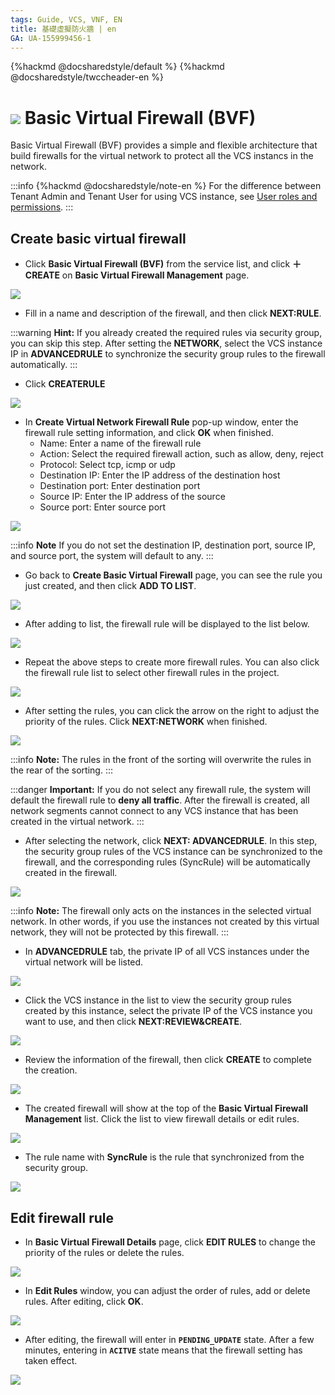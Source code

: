 ```yaml
---
tags: Guide, VCS, VNF, EN
title: 基礎虛擬防火牆 | en
GA: UA-155999456-1
---
```



{%hackmd @docsharedstyle/default %}
{%hackmd @docsharedstyle/twccheader-en %}

# ![](https://cos.twcc.ai/SYS-MANUAL/uploads/upload_db2be9ff86eff33624e32feceedf17e7.png) Basic Virtual Firewall (BVF)

Basic Virtual Firewall (BVF) provides a simple and flexible architecture that build firewalls for the virtual network to protect all the VCS instancs in the network.


:::info
{%hackmd @docsharedstyle/note-en %}
For the difference between Tenant Admin and Tenant User for using VCS instance, see [<ins>User roles and permissions</ins>](https://man.twcc.ai/@twccdocs/role-main-en/https%3A%2F%2Fman.twcc.ai%2F%40twccdocs%2Frole-netndsec-en#%E5%9F%BA%E7%A4%8E%E8%99%9B%E6%93%AC%E9%98%B2%E7%81%AB%E7%89%86).
:::

## Create basic virtual firewall

 * Click **Basic Virtual Firewall (BVF)** from the service list, and click **＋CREATE** on **Basic Virtual Firewall Management** page. 

![](https://cos.twcc.ai/SYS-MANUAL/uploads/upload_37bb67321fe603b9c74a74dd5ae39bb8.png)


* Fill in a name and description of the firewall, and then click **NEXT:RULE**.

:::warning
<i class="fa fa-lightbulb-o fa-20" aria-hidden="true"></i> **Hint:** If you already created the required rules via security group, you can skip this step. After setting the **NETWORK**, select the VCS instance IP in **ADVANCEDRULE** to synchronize the security group rules to the firewall automatically.
:::


* Click **CREATERULE**

![](https://cos.twcc.ai/SYS-MANUAL/uploads/upload_6e69e5f81d8010e46a088c6d8987ce22.png)


*    In **Create Virtual Network Firewall Rule** pop-up window, enter the firewall rule setting information, and click **OK** when finished.
     * Name: Enter a name of the firewall rule
     * Action: Select the required firewall action, such as allow, deny, reject
     * Protocol: Select tcp, icmp or udp
     * Destination IP: Enter the IP address of the destination host
     * Destination port: Enter destination port
     * Source IP: Enter the IP address of the source
     * Source port: Enter source port

    
![](https://cos.twcc.ai/SYS-MANUAL/uploads/upload_5602a4ac87886a1aaade283d4b24f82d.png)


:::info
<i class="fa fa-paperclip fa-20" aria-hidden="true"></i> **Note** If you do not set the destination IP, destination port, source IP, and source port, the system will default to any.
:::


* Go back to **Create Basic Virtual Firewall** page, you can see the rule you just created, and then click **ADD TO LIST**.
    
![](https://cos.twcc.ai/SYS-MANUAL/uploads/upload_8ae6ec03f507390849b997d61598a200.png)


    
* After adding to list, the firewall rule will be displayed to the list below.
    
![](https://cos.twcc.ai/SYS-MANUAL/uploads/upload_94d58d0c0e505fd3a3a72c6267f75c7b.png)




* Repeat the above steps to create more firewall rules. You can also click the firewall rule list to select other firewall rules in the project.
    

![](https://cos.twcc.ai/SYS-MANUAL/uploads/upload_3db9790f79cc6602d410d566809a893a.png)




* After setting the rules, you can click the arrow on the right to adjust the priority of the rules. Click **NEXT:NETWORK** when finished.

![](https://cos.twcc.ai/SYS-MANUAL/uploads/upload_1bebfde14baed80390409cfc43988e81.png)



:::info
<i class="fa fa-paperclip fa-20" aria-hidden="true"></i> **Note:** The rules in the front of the sorting will overwrite the rules in the rear of the sorting.
:::



:::danger
<i class="fa fa-exclamation-triangle fa-20" aria-hidden="true"></i> **Important:** If you do not select any firewall rule, the system will default the firewall rule to **deny all traffic**. After the firewall is created, all network segments cannot connect to any VCS instance that has been created in the virtual network.
:::


* After selecting the network, click **NEXT: ADVANCEDRULE**. In this step, the security group rules of the VCS instance can be synchronized to the firewall, and the corresponding rules (SyncRule) will be automatically created in the firewall.
    
![](https://cos.twcc.ai/SYS-MANUAL/uploads/upload_1341d832e30dcdb6f0c15783aee3b5c1.png)


:::info
<i class="fa fa-paperclip fa-20" aria-hidden="true"></i> **Note:** The firewall only acts on the instances in the selected virtual network. In other words, if you use the instances not created by this virtual network, they will not be protected by this firewall.
:::


* In **ADVANCEDRULE** tab, the private IP of all VCS instances under the virtual network will be listed.
    
![](https://cos.twcc.ai/SYS-MANUAL/uploads/upload_2929b889ef9643f3cbf14baa526c1b47.png)



* Click the VCS instance in the list to view the security group rules created by this instance, select the private IP of the VCS instance you want to use, and then click **NEXT:REVIEW&CREATE**.      
    
![](https://cos.twcc.ai/SYS-MANUAL/uploads/upload_40b2c19502f8a2719c255bdca19d4b61.png)



    
* Review the information of the firewall, then click **CREATE** to complete the creation.
    
![](https://cos.twcc.ai/SYS-MANUAL/uploads/upload_996b92643cffcc3d0655ad1a92b551d8.png)


    
* The created firewall will show at the top of the **Basic Virtual Firewall Management** list. Click the list to view firewall details or edit rules.
    
![](https://cos.twcc.ai/SYS-MANUAL/uploads/upload_dc8eb828c5f05b90c84d000af35d9795.png)


- The rule name with **SyncRule** is the rule that synchronized from the security group. 

![](https://cos.twcc.ai/SYS-MANUAL/uploads/upload_b07975c5d37b3436fc220158f4075db7.png)




    
## Edit firewall rule       

* In **Basic Virtual Firewall Details** page, click **EDIT RULES** to change the priority of the rules or delete the rules.

![](https://cos.twcc.ai/SYS-MANUAL/uploads/upload_02a39d79543f1feacc7b9c1eb082501b.png)




   
* In **Edit Rules** window, you can adjust the order of rules, add or delete rules. After editing, click **OK**.  
    
![](https://cos.twcc.ai/SYS-MANUAL/uploads/upload_13ba77ac86e1869ef8326ccd4f6f8c5b.png)




    
* After editing, the firewall will enter in **`PENDING_UPDATE`** state. After a few minutes, entering in **`ACITVE`** state means that the firewall setting has taken effect.    

![](https://cos.twcc.ai/SYS-MANUAL/uploads/upload_e51c582e4b77a56e74f2f35b80176bf9.png)

